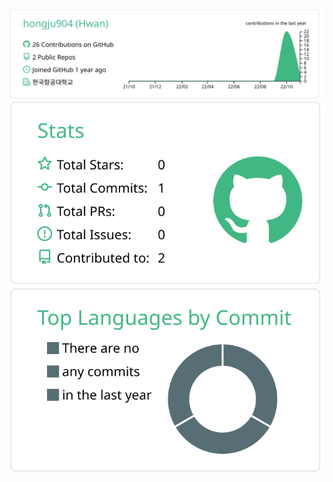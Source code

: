 ![](https://github.com/hongju904/hongju904/blob/main/profile-summary-card-output/vue/0-profile-details.svg)
![](https://github.com/hongju904/hongju904/blob/main/profile-summary-card-output/vue/3-stats.svg)
![](https://github.com/hongju904/hongju904/blob/main/profile-summary-card-output/vue/2-most-commit-language.svg)
